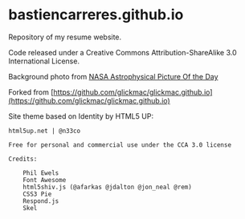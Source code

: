# bastiencarreres.github.io

Repository of my resume website.

Code released under a Creative Commons Attribution-ShareAlike 3.0 International License.

Background photo from [NASA Astrophysical Picture Of the Day](https://apod.nasa.gov/apod/ap220613.html)


Forked from [https://github.com/glickmac/glickmac.github.io](https://github.com/glickmac/glickmac.github.io)

Site theme based on Identity by HTML5 UP:

    html5up.net | @n33co

    Free for personal and commercial use under the CCA 3.0 license

    Credits:

        Phil Ewels
        Font Awesome
        html5shiv.js (@afarkas @jdalton @jon_neal @rem)
        CSS3 Pie
        Respond.js
        Skel

